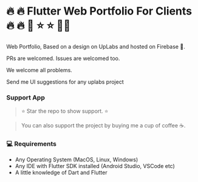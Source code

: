 # 🔥 🔥 Flutter Web Portfolio For Clients🔥 🔥 💫 ⭐️ ⭐️ 👨‍💻 

Web Portfolio, Based on a design on UpLabs and hosted on Firebase 💓.

PRs are welcomed. Issues are welcomed too.

We welcome all problems.

Send me UI suggestions for any uplabs project 

### Support App

> ⭐️ Star the repo to show support. ⭐️

> You can also support the project by buying me a cup of coffee ☕️.

### 💻 Requirements

- Any Operating System (MacOS, Linux, Windows)
- Any IDE with Flutter SDK installed (Android Studio, VSCode etc)
- A little knowledge of Dart and Flutter


